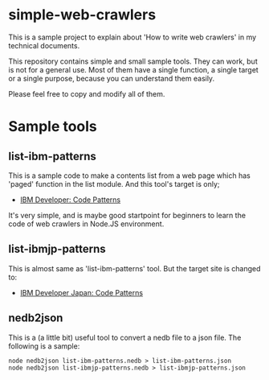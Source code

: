 # simple-web-crawlers

This is a sample project to explain about 'How to write web crawlers' in my technical documents.

This repository contains simple and small sample tools. They can work, but is not for a general use. Most of them have a single function, a single target or a single purpose, because you can understand them easily.

Please feel free to copy and modify all of them.

# Sample tools

## list-ibm-patterns

This is a sample code to make a contents list from a web page which has 'paged' function in the list module. And this tool's target is only;

* [IBM Developer: Code Patterns](https://developer.ibm.com/jp/patterns/)

It's very simple, and is maybe good startpoint for beginners to learn the code of web crawlers in Node.JS environment.

## list-ibmjp-patterns

This is almost same as 'list-ibm-patterns' tool. But the target site is changed to:

* [IBM Developer Japan: Code Patterns](https://developer.ibm.com/jp/patterns/)

## nedb2json

This is a (a little bit) useful tool to convert a nedb file to a json file. The following is a sample:

```
node nedb2json list-ibm-patterns.nedb > list-ibm-patterns.json
node nedb2json list-ibmjp-patterns.nedb > list-ibmjp-patterns.json
```
